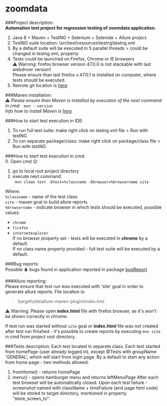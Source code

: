 # zoomdata  

###Project description:  
**Automation test project for regression testing of zoomdata application.**  
1. Java 8 + Maven + TestNG + Selenium + Selenide + Allure project.  
2. TestNG suite location: \src\test\resources\testng\testng.xml  
3. By a default suite will be executed in 5 parallel threads > could be changed in testng.xml, property <thread-count>  
4. Tests could be launched on Firefox, Chrome or IE browsers    
 :warning: Warning: firefox browser version 47.0.0 is not stackable with last webdriver version!  
 Please ensure than last firefox v.47.0.1 is installed on computer, where tests should be executed.  
5. Remote git location is [here](https://github.com/Vitalik549/zoomdata/)  

###Maven installation:  
 :warning: *Please ensure than Maven is installed by execution of the next command in cmd:* ```  mvn --version  ```  
*Info how to install Maven is [here](https://github.com/Vitalik549/zoomdata/)*  


###How to start test execution in IDE:  
1. To run full test suite: make right click on testng.xml file > Run with testNG  
2. To run separate package/class: make right click on package/class file > Run with testNG  


###How to start test execution in cmd:  
0. Open cmd :wink:  
1. go to local root project directory   
2. execute next command:  
```  mvn clean test -Dtest=%classname -Dbrowser=%browsername site ```  


Where:   
```%classname```  - name of the test class  
```site```  - maven goal to build allure reports  
```%browsername```  - indicate browser in which tests should be executed, possible values:  
- ```chrome```  
- ```firefox```  
- ```internetexplorer```  
If no browser property set - tests will be executed in **chrome** by a default.  
If no class name property provided - full test suite will be executed by a default.  


###Bug reports:  
Possible :beetle: bugs found in application reported in package   [bugReport](https://github.com/Vitalik549/zoomdata/tree/master/bugReport)  

###Allure reporting:  
Please ensure that test run was executed with 'site' goal in order to generate allure reports. File location is:   
> \target\site\allure-maven-plugin\index.hml  

:warning: Warning: Please open **index.html** file with firefox browser, as it's won't be shown correctly in chrome.    

If test run was started without ```site``` goal or  **index.html** file was not created after test run finished - it's possible to   create reports by executing ```mvn site``` in cmd from project root directory.


###Tests description:
Each test located in separate class.
Each test started from homePage (user already logged in), except @Tests with groupName 'GENERAL', which will start from login page.
By a default to start any action from home page - two methods allowed:
1. fromHome() - returns homePage
2. menu() - opens hamburger menu and returns leftMenuPage
After each test browser will be automatically closed.
Upon each test failure - screenshot named with className + timeFailure (and page html code) will be stored to target directory, mentioned in property "store_screen_to".